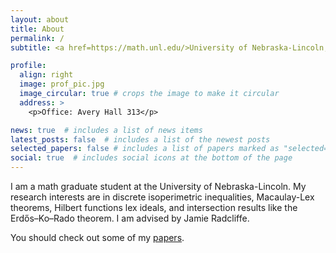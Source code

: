 ```yaml
---
layout: about
title: About
permalink: /
subtitle: <a href=https://math.unl.edu/>University of Nebraska-Lincoln, Department of Mathematics</a>

profile:
  align: right
  image: prof_pic.jpg
  image_circular: true # crops the image to make it circular
  address: >
    <p>Office: Avery Hall 313</p>

news: true  # includes a list of news items
latest_posts: false  # includes a list of the newest posts
selected_papers: false # includes a list of papers marked as "selected={true}"
social: true  # includes social icons at the bottom of the page
---
```


I am a math graduate student at the University of Nebraska-Lincoln.
My research interests are in discrete isoperimetric inequalities, Macaulay-Lex theorems, Hilbert functions lex ideals, and intersection results like the Erdős–Ko–Rado theorem.
I am advised by Jamie Radcliffe.

You should check out some of my [papers](/papers/).

